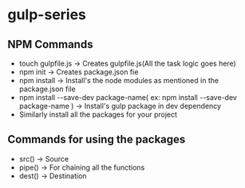 # gulp-series

## NPM Commands

* touch gulpfile.js -> Creates gulpfile.js(All the task logic goes here)
* npm init -> Creates package.json fie
* npm install -> Install's the node modules as mentioned in the package.json file
* npm install --save-dev package-name( ex: npm install --save-dev package-name )  -> Install's gulp package in dev dependency
* Similarly install all the packages for your project

## Commands for using the packages

* src()  -> Source
* pipe() -> For chaining all the functions
* dest() -> Destination
